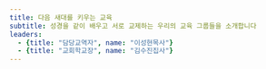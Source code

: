 ```yaml
---
title: 다음 새대를 키우는 교육
subtitle: 성경을 같이 배우고 서로 교제하는 우리의 교육 그룹들을 소개합니다
leaders: 
  - {title: "담당교역자", name: "이성현목사"}
  - {title: "교회학교장", name: "김수진집사"}
---
```

